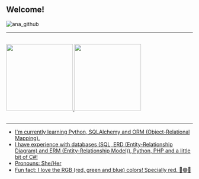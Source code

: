 ##  Welcome!

![ana_github](https://github.com/AnaaXavier/AnaaXavier/assets/136129492/016b8abe-782c-4c3b-9acf-3343cc03fd83)
<hr><br>
<div>
	<a href="https://github.com/AnaaXavier">
	<img height="180cm" src="https://github-readme-stats.vercel.app/api?username=AnaaXavier&show_icons=true&theme=vue-dark&include_all_commits-true&count_private=true"/>
	<img height="180cm" src="https://github-readme-stats.vercel.app/api/top-langs/?username=AnaaXavier&layout=compact&langs_count=16&theme=vue-dark"/>
</div>
<br><hr>

- I'm currently learning Python, SQLAlchemy and ORM (Object-Relational Mapping).
- I have experience with databases (SQL, ERD (Entity-Relationship Diagram) and ERM (Entity-Relationship Model)), Python, PHP and a little bit of C#!
- Pronouns: She/Her
- Fun fact: I love the RGB (red, green and blue) colors! Specially red. 🔴🟢🔵
